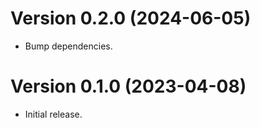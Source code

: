 # Version 0.2.0 (2024-06-05)

  * Bump dependencies.

# Version 0.1.0 (2023-04-08)

  * Initial release.
